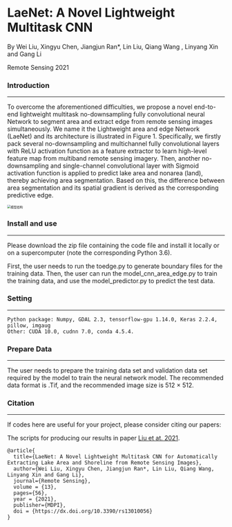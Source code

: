 # LaeNet: A Novel Lightweight Multitask CNN  


By Wei Liu, Xingyu Chen, Jiangjun Ran*, Lin Liu, Qiang Wang , Linyang Xin and Gang Li  

Remote Sensing 2021

### Introduction
---

To overcome the aforementioned difficulties, we propose a novel end-to-end lightweight multitask no-downsampling fully convolutional neural Network to segment area and extract edge from remote sensing images simultaneously. We name it the Lightweight area and edge Network (LaeNet) and its architecture is illustrated in Figure 1. Specifically, we firstly pack several no-downsampling and multichannel fully convolutional layers with ReLU activation function as a feature extractor to learn high-level feature map from multiband remote sensing imagery. Then, another no-downsampling and single-channel convolutional layer with Sigmoid activation function is applied to predict lake area and nonarea (land), thereby achieving area segmentation. Based on this, the difference between area segmentation and its spatial gradient is derived as the corresponding predictive edge.

<img src="\Artificial-intelligence-for-Geoscience\Multi-Task-CNN\LAE_Net.png" alt="模型结构" style="zoom:50%;" />

### Install and use

------

Please download the zip file containing the code file and install it locally or on a supercomputer (note the corresponding Python 3.6).

First, the user needs to run the toedge.py to generate boundary files for the training data. Then, the user can run the model_cnn_area_edge.py to train the training data, and use the model_predictor.py to predict the test data.



### Setting

------

```
Python package: Numpy, GDAL 2.3, tensorflow-gpu 1.14.0, Keras 2.2.4, pillow, imgaug
Other: CUDA 10.0, cudnn 7.0, conda 4.5.4.
```



### Prepare Data

------

The user needs to prepare the training data set and validation data set required by the model to train the neural network model. The recommended data format is .Tif, and the recommended image size is 512 × 512.



### Citation

------

If codes here are useful for your project, please consider citing our papers:

The scripts for producing our results in paper [Liu et at. 2021](https://www.mdpi.com/2072-4292/13/1/56).

```
@article{
  title={LaeNet: A Novel Lightweight Multitask CNN for Automatically Extracting Lake Area and Shoreline from Remote Sensing Images},
  author={Wei Liu, Xingyu Chen, Jiangjun Ran*, Lin Liu, Qiang Wang, Linyang Xin and Gang Li},
  journal={Remote Sensing},
  volume = {13},
  pages={56},
  year = {2021},
  publisher={MDPI},
  doi = {https://dx.doi.org/10.3390/rs13010056}
}
```
